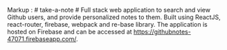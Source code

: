 Markup :  # take-a-note #
Full stack web application to search and view Github users, and provide personalized notes to them. Built using ReactJS, react-router, firebase, webpack and re-base library.
The application is hosted on Firebase and can be accessed at https://githubnotes-47071.firebaseapp.com/.

